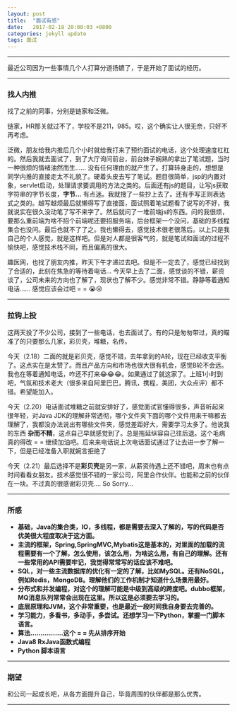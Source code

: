 ```yaml
---
layout: post
title:  "面试有感"
date:   2017-02-18 20:00:03 +0800
categories: jekyll update
tags: 面试
---
```


---

最近公司因为一些事情几个人打算分道扬镳了，于是开始了面试的经历。

---

### 找人内推

找了之前的同事，分别是链家和泛微。

链家，HR那关就过不了，学校不是211，985。哎，这个确实让人很无奈，只好不再考虑。

泛微，朋友给我内推后几个小时就给我打来了预约面试的电话，这个处理速度杠杠的。然后我就去面试了，到了大厅询问前台，前台妹子娴熟的拿出了笔试题，当时一种很烦的情绪油然而生...... 没有任何理由的就产生了。打算转身走的，想想是同学内推的直接走太不礼貌了。硬着头皮去写了笔试。题目很简单，jsp的内置对象，servlet启动，处理请求要调用的方法之类的。后面还有js的题目，让写js获取字符串的字节长度，**字节...** 有点迷。我就搜了一些抄上去了。还有手写正则表达式之类的。越写越烦最后就懒得写了直接面，面试照着笔试题看了说写的不好，我就说实在很久没动笔了写不来字了。然后就问了一堆前端js的东西。问的我很烦，要那么重前端为啥不招个前端呢还要招服务端，后台框架一个没问，基础的多线程集合也没问。最后也就不了了之。我也懒得去，感觉技术很老很落后。以上只是我自己的个人感觉，就是这样吧。但是对人都是很客气的，就是笔试和面试的过程不愉快吧，感觉技术栈不同，而且偏离的很大。

趣医网，也找了朋友内推，昨天下午才递过去吧。但是不一定去了，感觉已经找到了合适的，此刻在焦急的等待着电话... 今天早上去了二面，感觉谈的不错，薪资谈了，公司未来的方向也了解了，现状也了解不少。感觉非常不错。静静等着通知电话...... 感觉应该会过吧 = = 😭😢

---

### 拉钩上投

这两天投了不少公司，接到了一些电话，也去面试了。有的只是匆匆带过，真的瞄准了的只要那么几家，彩贝壳，堆糖，名传。

今天（2.18）二面的就是彩贝壳，感觉不错，去年拿到的A轮，现在已经收支平衡了。这点实在是太赞了。而且产品方向和市场也很大很有机会，感觉B轮不会远。我也在等着通知电话，咋还不打来😂😂😂。如果通过了就这家了。上班1小时到吧，气氛和技术老大（很多来自阿里巴巴，腾讯，携程，美团，大众点评）都不错。希望能加入。

今天（2.20）电话面试堆糖之前就安排好了，感觉面试官懂得很多，声音听起来很年轻，对Java JDK的理解非常透彻，哪个文件夹下面的哪个文件用来干嘛都去理解了，我都没办法说出有哪些文件夹，感觉差距好大，需要学习太多了。他说我的东西 **杂而不精**，这点自己早就感觉到了。总是拖延纵容自己往后退。这个毛病真的得改 = = 继续加油吧。后来来电话说上次电话面试通过了让去进一步了解一下，但是已经准备入职就婉言拒绝了

今天（2.21）最后选择不是**彩贝壳**是另一家，从薪资待遇上还不错吧，周末也有点时间看看女朋友。技术感觉很不错的一家公司，阿里合作伙伴。也能和之前的伙伴在一块。不过真的很感谢彩贝壳.... So Sorry...

---

### 所感

- **基础，Java的集合类，IO，多线程，都是需要去深入了解的，写的代码是否优美很大程度取决于这方面。**
- **主流的框架，Spring,SpringMVC,Mybatis这是基本的，对里面的加载的流程需要有一个了解，怎么使用，该怎么用，为啥这么用，有自己的理解。还有一些常用的API需要牢记，我觉得常常写的话应该不难吧。**
- **SQL，对一些主流数据库的优化有一定的了解，比如MySQL。还有NoSQL，例如Redis，MongoDB。理解他们的工作机制才知道什么场景用最好。**
- **分布式和并发编程，对这个的理解可能是中级到高级的跨度吧。dubbo框架，MQ消息队列常常会出现在这里。所以这是必须要去学习的。**
- **底层原理和JVM，这个非常重要，也是最近一段时间我自身要去完善的。**
- **学习能力，多看书，多动手，多尝试。还想学习一下Python，掌握一门脚本语言。**
- **算法................这个 = = 先从排序开始**
- **Java8 RxJava函数式编程**
- **Python 脚本语言**

---

### 期望

和公司一起成长吧，从各方面提升自己，毕竟周围的伙伴都是那么优秀。

---